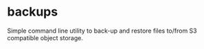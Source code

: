 # backups
Simple command line utility to back-up and restore files to/from S3 compatible object storage.
